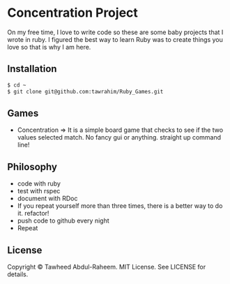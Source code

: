 # Concentration Project
On my free time, I love to write code so these are some baby projects that
I wrote in ruby. I figured the best way to learn Ruby was to create things
you love so that is why I am here.

## Installation
```bash
$ cd ~
$ git clone git@github.com:tawrahim/Ruby_Games.git
```

## Games
* Concentration => It is a simple board game that checks to see if the two values selected match. No fancy gui or anything. straight up command line!

## Philosophy
* code with ruby
* test with rspec
* document with RDoc
* If you repeat yourself more than three times, there is a better way to do it. refactor!
* push code to github every night
* Repeat

## License

Copyright © Tawheed Abdul-Raheem.  MIT License.  See LICENSE for details.

